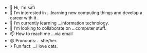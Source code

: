 - 👋 Hi, I’m safi
- 👀 I’m interested in ...learning new computing things and develop a career with it .
- 🌱 I’m currently learning ...information technology.
- 💞️ I’m looking to collaborate on ...computer stuff.
- 📫 How to reach me ...via email
- 😄 Pronouns: ...she/her.
- ⚡ Fun fact: ...i love cats.

<!---
safiididaa/safiididaa is a ✨ special ✨ repository because its `README.md` (this file) appears on your GitHub profile.
You can click the Preview link to take a look at your changes.
--->
